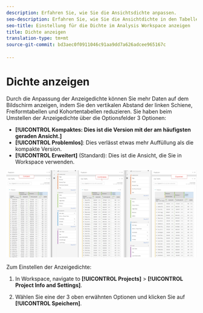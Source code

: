 ```yaml
---
description: Erfahren Sie, wie Sie die Ansichtsdichte anpassen.
seo-description: Erfahren Sie, wie Sie die Ansichtdichte in den Tabellen für den Analysis Workspace anpassen.
seo-title: Einstellung für die Dichte im Analysis Workspace anzeigen
title: Dichte anzeigen
translation-type: tm+mt
source-git-commit: bd3aec0f0911046c91aa9dd7a626adcee965167c

---
```



# Dichte anzeigen

Durch die Anpassung der Anzeigedichte können Sie mehr Daten auf dem Bildschirm anzeigen, indem Sie den vertikalen Abstand der linken Schiene, Freiformtabellen und Kohortentabellen reduzieren.
Sie haben beim Umstellen der Anzeigedichte über die Optionsfelder 3 Optionen:

- **[!UICONTROL Kompaktes: Dies ist die Version mit der am häufigsten geraden Ansicht.]**
- **[!UICONTROL Problemlos]**: Dies verlässt etwas mehr Auffüllung als die kompakte Version.
- **[!UICONTROL Erweitert]** (Standard): Dies ist die Ansicht, die Sie in Workspace verwenden.

![](assets/view-density.png)

Zum Einstellen der Anzeigedichte:

1. In Workspace, navigate to **[!UICONTROL Projects]** &gt; **[!UICONTROL Project Info and Settings]**.

1. Wählen Sie eine der 3 oben erwähnten Optionen und klicken Sie auf **[!UICONTROL Speichern]**.